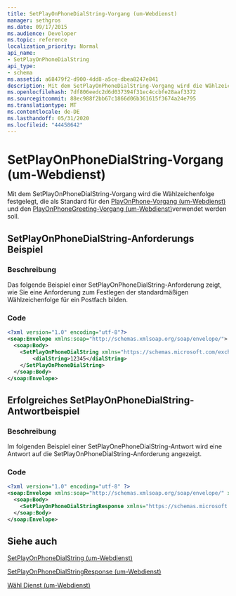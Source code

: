 ```yaml
---
title: SetPlayOnPhoneDialString-Vorgang (um-Webdienst)
manager: sethgros
ms.date: 09/17/2015
ms.audience: Developer
ms.topic: reference
localization_priority: Normal
api_name:
- SetPlayOnPhoneDialString
api_type:
- schema
ms.assetid: a68479f2-d900-4dd8-a5ce-dbea8247e841
description: Mit dem SetPlayOnPhoneDialString-Vorgang wird die Wählzeichenfolge festgelegt, die als Standard für den PlayOnPhone-Vorgang (um-Webdienst) und den PlayOnPhoneGreeting-Vorgang (um-Webdienst) verwendet werden soll.
ms.openlocfilehash: 7df806eedc2d6d037394f31ec4ccbfe28aaf3372
ms.sourcegitcommit: 88ec988f2bb67c1866d06b361615f3674a24e795
ms.translationtype: MT
ms.contentlocale: de-DE
ms.lasthandoff: 05/31/2020
ms.locfileid: "44458642"
---
```

# <a name="setplayonphonedialstring-operation-um-web-service"></a>SetPlayOnPhoneDialString-Vorgang (um-Webdienst)

Mit dem SetPlayOnPhoneDialString-Vorgang wird die Wählzeichenfolge festgelegt, die als Standard für den [PlayOnPhone-Vorgang (um-Webdienst)](playonphone-operation-um-web-service.md) und den [PlayOnPhoneGreeting-Vorgang (um-Webdienst)](playonphonegreeting-operation-um-web-service.md)verwendet werden soll.
  
## <a name="setplayonphonedialstring-request-example"></a>SetPlayOnPhoneDialString-Anforderungs Beispiel

### <a name="description"></a>Beschreibung

Das folgende Beispiel einer SetPlayOnPhoneDialString-Anforderung zeigt, wie Sie eine Anforderung zum Festlegen der standardmäßigen Wählzeichenfolge für ein Postfach bilden.
  
### <a name="code"></a>Code

```XML
<?xml version="1.0" encoding="utf-8"?>
<soap:Envelope xmlns:soap="http://schemas.xmlsoap.org/soap/envelope/">
  <soap:Body>
    <SetPlayOnPhoneDialString xmlns="https://schemas.microsoft.com/exchange/services/2006/messages">
        <dialString>12345</dialString>
    </SetPlayOnPhoneDialString>
  </soap:Body>
</soap:Envelope>
```

## <a name="successful-setplayonphonedialstring-response-example"></a>Erfolgreiches SetPlayOnPhoneDialString-Antwortbeispiel

### <a name="description"></a>Beschreibung

Im folgenden Beispiel einer SetPlayOnePhoneDialString-Antwort wird eine Antwort auf die SetPlayOnPhoneDialString-Anforderung angezeigt.
  
### <a name="code"></a>Code

```XML
<?xml version="1.0" encoding="utf-8" ?> 
<soap:Envelope xmlns:soap="http://schemas.xmlsoap.org/soap/envelope/" xmlns:xsi="http://www.w3.org/2001/XMLSchema-instance" xmlns:xsd="http://www.w3.org/2001/XMLSchema">
  <soap:Body>
    <SetPlayOnPhoneDialStringResponse xmlns="https://schemas.microsoft.com/exchange/services/2006/messages" /> 
  </soap:Body>
</soap:Envelope>
```

## <a name="see-also"></a>Siehe auch



[SetPlayOnPhoneDialString (um-Webdienst)](setplayonphonedialstring-um-web-service.md)
  
[SetPlayOnPhoneDialStringResponse (um-Webdienst)](setplayonphonedialstringresponse-um-web-service.md)
  
[Wähl Dienst (um-Webdienst)](dialstring-um-web-service.md)

